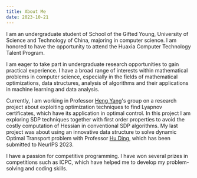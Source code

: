 ```yaml
---
title: About Me
date: 2023-10-21
---
```


I am an undergraduate student of School of the Gifted Young, University of Science and Technology of China, majoring in computer science. I am honored to have the opportunity to attend the Huaxia Computer Technology Talent Program.

I am eager to take part in undergraduate research opportunities to gain practical experience. I have a broad range of interests within mathematical problems in computer science, especially in the fields of mathematical optimizations, data structures, analysis of algorithms and their applications in machine learning and data analysis.

Currently, I am working in Professor [Heng Yang](https://hankyang.seas.harvard.edu/)'s group on a research project about exploiting optimization techniques to find Lyapnov certificates, which have its application in optimal control. In this project I am exploring SDP techniques together with first order properties to avoid the costly computation of Hessian in conventional SDP algorithms. My last project was about using an innovative data structure to solve dynamic Optimal Transport problem with Professor [Hu Ding](http://staff.ustc.edu.cn/~huding/), which has been submitted to NeurIPS 2023.

I have a passion for competitive programming. I have won several prizes in competitions such as ICPC, which have helped me to develop my problem-solving and coding skills.


